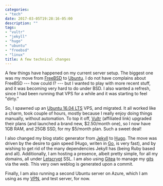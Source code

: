 ```yaml
---
categories:
- "tech"
date: 2017-03-05T19:28:16-05:00
description: ""
tags:
- "vultr"
- "jekyll"
- "hugo"
- "ubuntu"
- "freebsd"
- "linux"
title: A few technical changes
---
```

A few things have happened on my current server setup. The biggest one was my move from [FreeBSD](https://www.freebsd.org) to [Ubuntu](https://www.ubuntu.com/). I do not have complains about FreeBSD --- how could I? --- but I wanted to play with more recent stuff, and it was becoming very hard to do under BSD. I also wanted a refresh, since I had been running that VPS for a while and it was starting to feel "dirty."

So, I spawned up an [Ubuntu 16.04 LTS](http://releases.ubuntu.com/16.04/) VPS, and migrated. It all worked like a charm, took couple of hours, mostly because I really enjoy doing things manually, without automation. To top it off, [Vultr](http://www.vultr.com/?ref=6815414) (affiliated link) upgraded their plans (and launched a brand new, $2.50/month one), so I now have 1GB RAM, and 25GB SSD, for my $5/month plan. Such a sweet deal!

I also changed my blog static generator from [Jekyll](https://jekyllrb.com/) to [Hugo](http://gohugo.io). The move was driven by the desire to gain speed (Hugo, writen in [Go](https://golang.org/), is very fast), and by wishing to get rid of the many dependencies Jekyll has (being Ruby based and all). Additionally, I am hosting a presence, albeit pretty simple, for all my domains, all under [Letscrypt](https://letsencrypt.org/) SSL. I am also using [Gitea](https://gitea.io/) to manage my [gits](https://git-scm.com/) via the web. This very own weblog is generated upon a commit.

Finally, I am also running a second Ubuntu server on Azure, which I am using as my [VPN](https://github.com/hwdsl2/setup-ipsec-vpn), and test server, for now.
